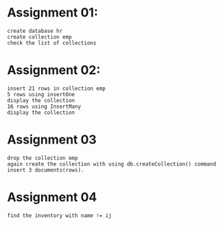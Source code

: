 # Assignment 01:
    create database hr
    create collection emp
    check the list of collections

# Assignment 02: 
    insert 21 rows in collection emp
    5 rows using insertOne
    display the collection
    16 rows using InsertMany
    display the collection

# Assignment 03
    drop the collection emp
    again create the collection with using db.createCollection() command
    insert 3 documents(rows).

# Assignment 04
    find the inventory with name != ij


